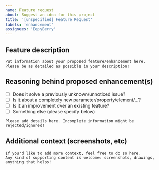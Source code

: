 ```yaml
---
name: Feature request
about: Suggest an idea for this project
title: '[unspecified] Feature Request'
labels: 'enhancement'
assignees: 'EepyBerry'
---
```


## **Feature description**
```
Put information about your proposed feature/enhancement here.
Please be as detailed as possible in your description!
```


## **Reasoning behind proposed enhancement(s)**
- [ ] Does it solve a previously unknown/unnoticed issue?
- [ ] Is it about a completely new parameter/property/element/...?
- [ ] Is it an improvement over an existing feature?
- [ ] Something else (please specify below)
```
Please add details here. Incomplete information might be rejected/ignored!
```
## **Additional context (screenshots, etc)**
```
If you'd like to add more context, feel free to do so here.
Any kind of supporting content is welcome: screenshots, drawings, anything that helps!
```
